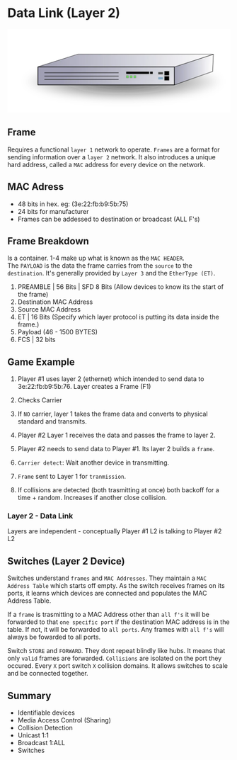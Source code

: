 # Data Link (Layer 2)
![Layer 2](../images/switch.webp)

## Frame
Requires a functional `layer 1` network to operate.
`Frames` are a format for sending information over a `layer 2` network. It also introduces a unique hard address, called a `MAC` address for every device on the network.

## MAC Adress
* 48 bits in hex. eg: (3e:22:fb:b9:5b:75)
* 24 bits for manufacturer
* Frames can be addessed to destination or broadcast (ALL F's)

## Frame Breakdown
Is a container. 1-4 make up what is known as the `MAC HEADER`.<br>
The `PAYLOAD` is the data the frame carries from the `source` to the `destination`. It's generally provided by `Layer 3` and the `EtherType (ET)`.

1. PREAMBLE | 56 Bits | SFD 8 Bits (Allow devices to know its the start of the frame)
2. Destination MAC Address
3. Source MAC Address
4. ET | 16 Bits (Specify which layer protocol is putting its data inside the frame.)
5. Payload (46 - 1500 BYTES)
6. FCS | 32 bits

## Game Example
1. Player #1 uses layer 2 (ethernet) which intended to send data to 3e:22:fb:b9:5b:76. Layer creates a Frame (F1)

3. Checks Carrier

3. If `NO` carrier, layer 1 takes the frame data and converts to physical standard and transmits.

4. Player #2 Layer 1 receives the data and passes the frame to layer 2.
5. Player #2 needs to send data to Player #1. Its layer 2 builds a `frame`.
6. `Carrier detect`: Wait another device in transmitting.
7. `Frame` sent to Layer 1 for `tranmission`.
8. If collisions are detected (both trasmitting at once) both backoff for a time + random. Increases if another close collision.

### Layer 2 - Data Link
Layers are independent - conceptually Player #1 L2 is talking to Player #2 L2

## Switches (Layer 2 Device)
Switches understand `frames` and `MAC Addresses`. They maintain a `MAC Address Table` which starts off empty. As the switch receives frames on its ports, it learns which devices are connected and populates the MAC Address Table.

If a `frame` is trasmitting to a MAC Address other than `all f's` it will be forwarded to that `one specific port` if the destination MAC address is in the table. If not, it will be forwarded to `all ports`. Any frames with `all f's` will always be fowarded to all ports.

Switch `STORE` and `FORWARD`. They dont repeat blindly like hubs. It means that only `valid` frames are forwarded. `Collisions` are isolated on the port they occured. Every `X` port switch `X` collision domains. It allows switches to scale and be connected together.

## Summary
* Identifiable devices
* Media Access Control (Sharing)
* Collision Detection
* Unicast 1:1
* Broadcast 1:ALL
* Switches